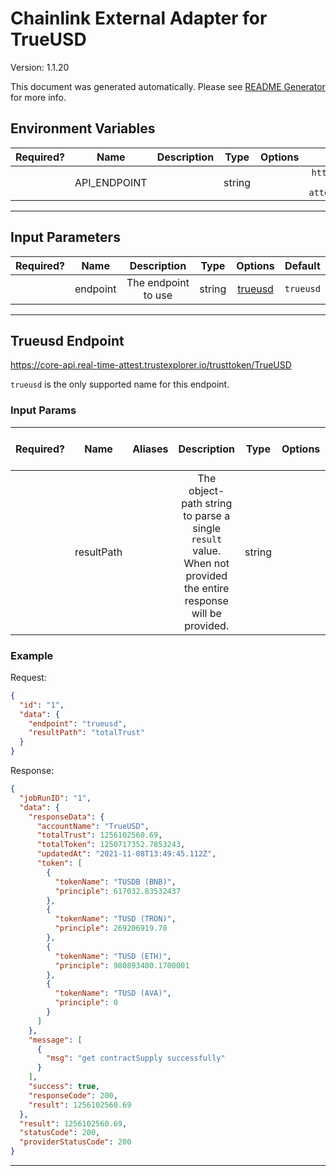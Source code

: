 # Chainlink External Adapter for TrueUSD

Version: 1.1.20

This document was generated automatically. Please see [README Generator](../../scripts#readme-generator) for more info.

## Environment Variables

| Required? |     Name     | Description |  Type  | Options |                       Default                        |
| :-------: | :----------: | :---------: | :----: | :-----: | :--------------------------------------------------: |
|           | API_ENDPOINT |             | string |         | `https://core-api.real-time-attest.trustexplorer.io` |

---

## Input Parameters

| Required? |   Name   |     Description     |  Type  |           Options            |  Default  |
| :-------: | :------: | :-----------------: | :----: | :--------------------------: | :-------: |
|           | endpoint | The endpoint to use | string | [trueusd](#trueusd-endpoint) | `trueusd` |

---

## Trueusd Endpoint

https://core-api.real-time-attest.trustexplorer.io/trusttoken/TrueUSD

`trueusd` is the only supported name for this endpoint.

### Input Params

| Required? |    Name    | Aliases |                                                   Description                                                    |  Type  | Options | Default | Depends On | Not Valid With |
| :-------: | :--------: | :-----: | :--------------------------------------------------------------------------------------------------------------: | :----: | :-----: | :-----: | :--------: | :------------: |
|           | resultPath |         | The object-path string to parse a single `result` value. When not provided the entire response will be provided. | string |         |         |            |                |

### Example

Request:

```json
{
  "id": "1",
  "data": {
    "endpoint": "trueusd",
    "resultPath": "totalTrust"
  }
}
```

Response:

```json
{
  "jobRunID": "1",
  "data": {
    "responseData": {
      "accountName": "TrueUSD",
      "totalTrust": 1256102560.69,
      "totalToken": 1250717352.7853243,
      "updatedAt": "2021-11-08T13:49:45.112Z",
      "token": [
        {
          "tokenName": "TUSDB (BNB)",
          "principle": 617032.83532437
        },
        {
          "tokenName": "TUSD (TRON)",
          "principle": 269206919.78
        },
        {
          "tokenName": "TUSD (ETH)",
          "principle": 980893400.1700001
        },
        {
          "tokenName": "TUSD (AVA)",
          "principle": 0
        }
      ]
    },
    "message": [
      {
        "msg": "get contractSupply successfully"
      }
    ],
    "success": true,
    "responseCode": 200,
    "result": 1256102560.69
  },
  "result": 1256102560.69,
  "statusCode": 200,
  "providerStatusCode": 200
}
```

---
